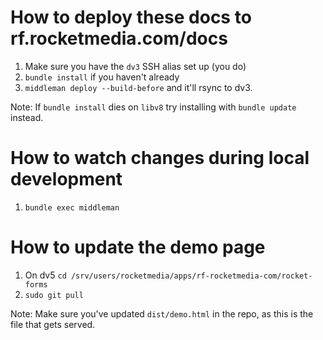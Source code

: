 # How to deploy these docs to rf.rocketmedia.com/docs

1. Make sure you have the `dv3` SSH alias set up (you do)
2. `bundle install` if you haven't already
3. `middleman deploy --build-before` and it'll rsync to dv3.

Note: If `bundle install` dies on `libv8` try installing with `bundle update` instead.

# How to watch changes during local development

1. `bundle exec middleman`

# How to update the demo page

1. On dv5 `cd /srv/users/rocketmedia/apps/rf-rocketmedia-com/rocket-forms`
2. `sudo git pull`

Note: Make sure you've updated `dist/demo.html` in the repo, as this is the file that gets served.
